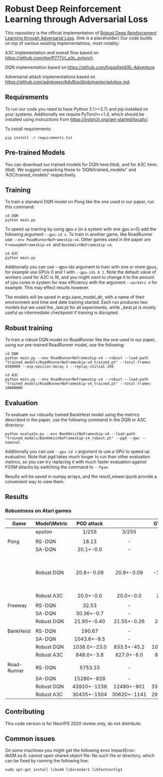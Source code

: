 # Robust Deep Reinforcement Learning through Adversarial Loss

This repository is the official implementation of [Robust Deep Reinforcement Learning through Adversarial Loss](https://arxiv.org/abs/2030.12345). (link is a placeholder)
Our code builds on top of various existing implementations, most notably:

A3C implementation and overall flow based on https://github.com/dgriff777/rl_a3c_pytorch.

DQN implementation based on https://github.com/higgsfield/RL-Adventure

Adversarial attack implementations based on https://github.com/advboxes/AdvBox/blob/master/advbox.md.



## Requirements
To run our code you need to have Python 3 (>=3.7) and pip installed on your systems. Additionally we require PyTorch>=1.4, which should be installed using instructions from https://pytorch.org/get-started/locally/.

To install requirements:

```setup
pip install -r requirements.txt
```

## Pre-trained Models

You can download our trained models for DQN here:(tbd), and for A3C here:(tbd). We suggest unpacking these to 'DQN/trained_models/' and 'A3C/trained_models/' respectively.

## Training

To train a standard DQN model on Pong like the one used in our paper, run this command:

```train DQN
cd DQN
python main.py 
```
To speed up training by using gpu x (in a system with one gpu x=0) add the following argument `--gpu-id x`.
To train in another game, like RoadRunner use `--env RoadRunnerNoFrameskip-v4`. Other games used in the paper are `FreewayNoFrameskip-v4 `and `BankHeistNoFrameskip-v4`. 

```train A3C
cd A3C
python main.py 
```
Additionally you can use --gpu-ids argument to train with one or more gpus, for example use GPUs 0 and 1 with `--gpu-ids 0 1`. Note the default value of workers used for A3C is 16, and you might want to change it to the amount of cpu cores in system for max efficiency with the argument `--workers 4` for example. This may effect results however.

The models will be saved in args.save_model_dir, with a name of their environment and time and date training started. Each run produces two models but we used the \_last.pt for all experiments, while \_best.pt is mostly useful as intermediate checkpoint if training is disrupted. 


## Robust training

To train a robust DQN model on RoadRunner like the one used in our paper, using our pre-trained RoadRunner model, use the following:

```Radial DQN
cd DQN
python main.py --env RoadRunnerNoFrameskip-v4 --robust --load-path "trained_models/RoadRunnerNoFrameskip-v4_trained.pt" --total-frames 4500000 --exp-epsilon-decay 1 --replay-initial 256
```


```Radial A3C
cd A3C
python main.py --env RoadRunnerNoFrameskip-v4 --robust --load-path "trained_models/RoadRunnerNoFrameskip-v4_trained.pt" --total-frames 10000000
```



## Evaluation

To evaluate our robustly trained BankHeist model using the metrics described in the paper, use the following command in the DQN or A3C directory:

```
python evaluate.py --env BankHeistNoFrameskip-v4 --load-path "trained_models/BankHeistNoFrameskip-v4_robust.pt" --pgd --gwc --nominal 
```
Additionally you can use `--gpu-id x` argument to use a GPU to speed up evaluation. Note that pgd takes much longer to run than other evaluation metrics, so you can try replacing it with much faster evaluation against FGSM attacks by switching the command to `--fgsm`.

Results will be saved in numpy arrays, and the result_viewer.ipynb provide a convenient way to view them.


## Results



### Robustness on Atari games

| Game         | Model\Metric |  PGD attack  |             |  GWC reward  | Train command                                                                                                                                                                             |
|--------------|--------------|:------------:|:-----------:|:------------:|-------------------------------------------------------------------------------------------------------------------------------------------------------------------------------------------|
|              |    epsilon   |     1/255    |    3/255    |     1/255    |                                                                                                                                                                                           |
|              |              |              |             |              |                                                                                                                                                                                           |
|     Pong     | RS-DQN       |     18.13    |      -      |       -      |                                                                                                                                                                                           |
|              | SA-DQN       |   20.1+-0.0  |      -      |       -      |                                                                                                                                                                                           |
|              | Robust DQN   |  20.8+-0.09  |  20.8+-0.09 |  -1.85+-4.62 | python main.py --env RoadRunnerNoFrameskip-v4 --robust --load-path "trained_models/RoadRunnerNoFrameskip-v4_trained.pt" --total-frames 4500000 --exp-epsilon-decay 1 --replay-initial 256 |
|              | Robust A3C   |   20.0+-0.0  |  20.0+-0.0  |   20.0+-0.0  |                                                                                                                                                                                           |
|              |              |              |             |              |                                                                                                                                                                                           |
|    Freeway   | RS-DQN       |     32.53    |      -      |       -      |                                                                                                                                                                                           |
|              | SA-DQN       |  30.36+-0.7  |      -      |       -      |                                                                                                                                                                                           |
|              | Robust DQN   |  21.95+-0.40 | 21.55+-0.26 |  21.7+-0.39  |                                                                                                                                                                                           |
|              |              |              |             |              |                                                                                                                                                                                           |
|   BankHeist  | RS-DQN       |    190.67    |      -      |       -      |                                                                                                                                                                                           |
|              | SA-DQN       |  1043.6+-9.5 |      -      |       -      |                                                                                                                                                                                           |
|              | Robust DQN   | 1038.0+-23.0 | 833.5+-45.2 | 1048.0+-32.3 |                                                                                                                                                                                           |
|              | Robust A3C   |  848.0+-3.8  |  827.0+-6.0 |  832.5+-4.1  |                                                                                                                                                                                           |
|              |              |              |             |              |                                                                                                                                                                                           |
| Road- Runner | RS-DQN       |    5753.33   |      -      |       -      |                                                                                                                                                                                           |
|              | SA-DQN       |  15280+-828  |      -      |       -      |                                                                                                                                                                                           |
|              | Robust DQN   |  43920+-1238 |  12480+-901 |  33745+-2389 |                                                                                                                                                                                           |
|              | Robust A3C   |  30435+-1504 | 30620+-1141 |  29595+-1428 | 


## Contributing
This code version is for NeurIPS 2020 review only, do not distribute.

## Common issues

On some machines you might get the following error ImportError: libSM.so.6: cannot open shared object file: No such file or directory,
which can be fixed by running the following line: 
```
sudo apt-get install libsm6 libxrender1 libfontconfig1
```
